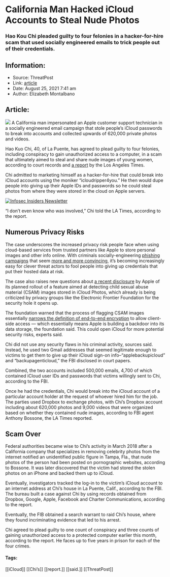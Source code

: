 # California Man Hacked iCloud Accounts to Steal Nude Photos
### Hao Kou Chi pleaded guilty to four felonies in a hacker-for-hire scam that used socially engineered emails to trick people out of their credentials.

## Information:
+ Source: ThreatPost
+ Link: [article](https://kasperskycontenthub.com/threatpost-global/?p=168923)
+ Date: August 25, 2021  7:41 am
+ Author: Elizabeth Montalbano


## Article:
![](https://media.threatpost.com/wp-content/uploads/sites/103/2021/08/25073635/icloud-apple.jpg)
A California man impersonated an Apple customer support technician in a socially engineered email campaign that stole people’s iCloud passwords to break into accounts and collected upwards of 620,000 private photos and videos.


Hao Kuo Chi, 40, of La Puente, has agreed to plead guilty to four felonies, including conspiracy to gain unauthorized access to a computer, in a scam that ultimately aimed to steal and share nude images of young women, according to court records and [a report](https://www.latimes.com/california/story/2021-08-23/icloud-photo-theft-nude-women) by the Los Angeles Times.


Chi admitted to marketing himself as a hacker-for-hire that could break into iCloud accounts using the moniker “icloudripper4you.” He then would dupe people into giving up their Apple IDs and passwords so he could steal photos from where they were stored in the cloud on Apple servers.  

[![Infosec Insiders Newsletter](https://media.threatpost.com/wp-content/uploads/sites/103/2021/07/10165815/infosec_insiders_in_article_promo.png)](https://threatpost.com/infosec-insider-subscription-page/?utm_source=ART&utm_medium=ART&utm_campaign=InfosecInsiders_Newsletter_Promo/)


“I don’t even know who was involved,” Chi told the LA Times, according to the report.


**Numerous Privacy Risks**
--------------------------


The case underscores the increased privacy risk people face when using cloud-based services from trusted partners like Apple to store personal images and other info online. With criminals socially-engineering [phishing campaigns](https://threatpost.com/office-365-phishing-attack-financial-execs/164925/) that seem [more and more convincing](https://threatpost.com/lewd-phishing-lures-business-explode/166734/), it’s becoming increasingly easy for clever threat actors to fool people into giving up credentials that put their hosted data at risk.


The case also raises new questions about [a recent disclosure](https://threatpost.com/apple-image-detection-backdoor/168727/) by Apple of its planned rollout of a feature aimed at detecting child sexual abuse material (CSAM) images stored in iCloud Photos, which already is being criticized by privacy groups like the Electronic Frontier Foundation for the security hole it opens up.


The foundation warned that the process of flagging CSAM images essentially [narrows the definition of end-to-end encryption](https://www.eff.org/deeplinks/2021/08/if-you-build-it-they-will-come-apple-has-opened-backdoor-increased-surveillance) to allow client-side access — which essentially means Apple is building a backdoor into its data storage, the foundation said. This could open iCloud for more potential security risks, experts said.


Chi did not use any security flaws in his criminal activity, sources said. Instead, he used two Gmail addresses that seemed legitimate enough to victims to get them to give up their iCloud sign-on info–“applebackupicloud” and “backupagenticloud,” the FBI disclosed in court papers.


Combined, the two accounts included 500,000 emails, 4,700 of which contained iCloud user IDs and passwords that victims willingly sent to Chi, according to the FBI.


Once he had the credentials, Chi would break into the iCloud account of a particular account holder at the request of whoever hired him for the job. The parties used Dropbox to exchange photos, with Chi’s Dropbox account including about 620,000 photos and 9,000 videos that were organized based on whether they contained nude images, according to FBI agent Anthony Bossone, the LA Times reported.


**Scam Over**
-------------


Federal authorities became wise to Chi’s activity in March 2018 after a California company that specializes in removing celebrity photos from the internet notified an unidentified public figure in Tampa, Fla., that nude photos of the person had been posted on pornographic websites, according to Bossone. It was later discovered that the victim had stored the stolen photos on an iPhone and backed them up to iCloud.


Eventually, investigators tracked the log-in to the victim’s iCloud account to an internet address at Chi’s house in La Puente, Calif., according to the FBI. The bureau built a case against Chi by using records obtained from Dropbox, Google, Apple, Facebook and Charter Communications, according to the report.


Eventually, the FIB obtained a search warrant to raid Chi’s house, where they found incriminating evidence that led to his arrest.


Chi agreed to plead guilty to one count of conspiracy and three counts of gaining unauthorized access to a protected computer earlier this month, according to the report. He faces up to five years in prison for each of the four crimes.




#### Tags:
[[iCloud]] [[Chi’s]] [[report.]] [[said.]] [[ThreatPost]]
